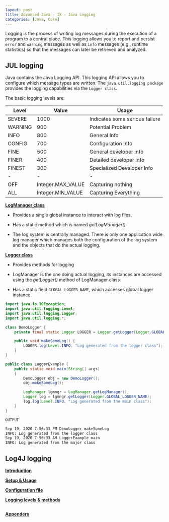```yaml
---
layout: post
title: Advanced Java - IX - Java Logging
categories: [Java, Core]
---
```


Logging is the process of writing log messages during the execution of a program to a central place.
This logging allows you to report and persist `error` and `warning` messages as well as `info` messages (e.g., runtime statistics) so that the messages can later be retrieved and analyzed.

## JUL logging

  Java contains the Java Logging API. This logging API allows you to configure which message types are written.
  The `java.util.logging package` provides the logging capabilities via the `Logger class`.

  The basic logging levels are:

  |Level|Value|Usage|
  |---|---|---|
  |SEVERE|1000|Indicates some serious failure|
  |WARNING|900|Potential Problem|
  |INFO|800|General Info|
  |CONFIG|700|Configuration Info|
  |FINE|500|General developer info|
  |FINER|400|Detailed developer info|
  |FINEST|300|Specialized Developer Info|
  |-|-|-|
  |OFF|Integer.MAX_VALUE|Capturing nothing|
  |ALL|Integer.MIN_VALUE|Capturing Everything|

  <ins>**LogManager class**</ins>
   - Provides a single global instance to interact with log files.

   - Has a static method which is named _getLogManager()_

   - The log system is centrally managed. There is only one application wide log manager which manages both the configuration of the log system and the objects that do the actual logging.


  <ins>**Logger class**</ins>
   - Provides methods for logging

   - LogManager is the one doing actual logging, its instances are accessed using the _getLogger()_ method of LogManager class.

   - Has a static field `GLOBAL_LOGGER_NAME`, which accesses global logger instance.

  ```java
  import java.io.IOException;
  import java.util.logging.Level;
  import java.util.logging.Logger;
  import java.util.logging.*;

  class DemoLogger {
      private final static Logger LOGGER = Logger.getLogger(Logger.GLOBAL_LOGGER_NAME);

      public void makeSomeLog() {
          LOGGER.log(Level.INFO, "Log generated from the logger class");
      }
  }

  public class LoggerExample {
      public static void main(String[] args)
      {
          DemoLogger obj = new DemoLogger();
          obj.makeSomeLog();

          LogManager lgmngr = LogManager.getLogManager();
          Logger log = lgmngr.getLogger(Logger.GLOBAL_LOGGER_NAME);
          log.log(Level.INFO, "Log generated from the main class");
      }
  }
  ```

  `OUTPUT`
  ```bash
  Sep 19, 2020 7:56:33 PM DemoLogger makeSomeLog
  INFO: Log generated from the logger class
  Sep 19, 2020 7:56:33 AM LoggerExample main
  INFO: Log generated from the major class
  ```

## Log4J logging

  <ins>**Introduction**</ins>

  <ins>**Setup & Usage**</ins>

  <ins>**Configuration file**</ins>

  <ins>**Logging levels & methods**</ins>

  ```java

  ```

  <ins>**Appenders**</ins>
